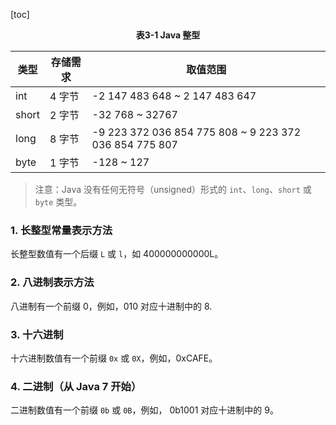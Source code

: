 [toc]

<center><b>表3-1 Java 整型</b></center>

| 类型  | 存储需求 | 取值范围                                               |
| ----- | -------- | ------------------------------------------------------ |
| int   | 4 字节   | -2 147 483 648 ~ 2 147 483 647                         |
| short | 2 字节   | -32 768 ~ 32767                                        |
| long  | 8 字节   | -9 223 372 036 854 775 808 ~ 9 223 372 036 854 775 807 |
| byte  | 1 字节   | -128 ~ 127                                             |

> 注意：Java 没有任何无符号（unsigned）形式的 `int`、`long`、`short` 或 `byte` 类型。

### 1. 长整型常量表示方法

长整型数值有一个后缀 `L` 或 `l`，如 400000000000L。

### 2. 八进制表示方法

八进制有一个前缀 0，例如，010 对应十进制中的 8.

### 3. 十六进制

十六进制数值有一个前缀 `0x` 或 `0X`，例如，0xCAFE。

### 4. 二进制（从 Java 7 开始）

二进制数值有一个前缀 `0b` 或 `0B`，例如， 0b1001 对应十进制中的 9。
